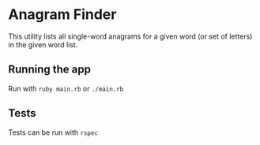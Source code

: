 # Anagram Finder

This utility lists all single-word anagrams for a given word (or set of letters) in the given word list.

## Running the app

Run with `ruby main.rb` or `./main.rb`

## Tests

Tests can be run with `rspec`